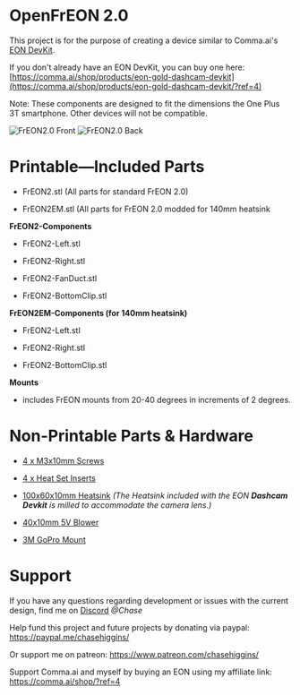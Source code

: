 # OpenFrEON 2.0

This project is for the purpose of creating a device similar to Comma.ai's [EON DevKit](https://comma.ai/shop/products/eon-gold-dashcam-devkit/?ref=4). 

If you don't already have an EON DevKit, you can buy one here: [https://comma.ai/shop/products/eon-gold-dashcam-devkit](https://comma.ai/shop/products/eon-gold-dashcam-devkit/?ref=4)

Note: These components are designed to fit the dimensions the One Plus 3T smartphone. Other devices will not be compatible. 

![FrEON2.0 Front](https://i.imgur.com/dK0jLwo.png)
![FrEON2.0 Back](https://i.imgur.com/zbYoNA5.png)

# Printable—Included Parts

- FrEON2.stl (All parts for standard FrEON 2.0)

- FrEON2EM.stl (All parts for FrEON 2.0 modded for 140mm heatsink

**FrEON2-Components**

- FrEON2-Left.stl

- FrEON2-Right.stl

- FrEON2-FanDuct.stl

- FrEON2-BottomClip.stl

**FrEON2EM-Components (for 140mm heatsink)**

- FrEON2-Left.stl

- FrEON2-Right.stl

- FrEON2-BottomClip.stl

**Mounts**

- includes FrEON mounts from 20-40 degrees in increments of 2 degrees. 

# Non-Printable Parts & Hardware

- [4 x M3x10mm Screws](https://www.amazon.com/Uxcell-a16022300ux0165-M3x10mm-Socket-Countersunk/dp/B01DIL1KDS/ref=sr_1_11?keywords=m3x10mm+screws&qid=1557455300&s=hi&sr=1-11)

- [4 x Heat Set Inserts](https://www.amazon.com/Uxcell-a16041800ux0824-Knurled-Threaded-Embedment/dp/B01IYWTCWW/ref=sr_1_11?keywords=heatset+inserts&qid=1557455384&s=hi&sr=1-11)

- [100x60x10mm Heatsink](https://www.amazon.com/Heatsink-TOOGOO-Aluminum-Radiator-100x60x10mm/dp/B01EJ1CYB8) _(The Heatsink included with the EON **Dashcam Devkit** is milled to accommodate the camera lens.)_

- [40x10mm 5V Blower](https://www.digikey.com/product-detail/en/delta-electronics/BFB0405HHA-A/603-1113-ND/1014444) 

- [3M GoPro Mount](https://www.amazon.com/dp/B00BUD6LPY) 

# Support

If you have any questions regarding development or issues with the current design, find me on [Discord](https://discord.comma.ai/) _@Chase_

Help fund this project and future projects by donating via paypal: https://paypal.me/chasehiggins/

Or support me on patreon: https://www.patreon.com/chasehiggins/

Support Comma.ai and myself by buying an EON using my affiliate link: https://comma.ai/shop/?ref=4 



